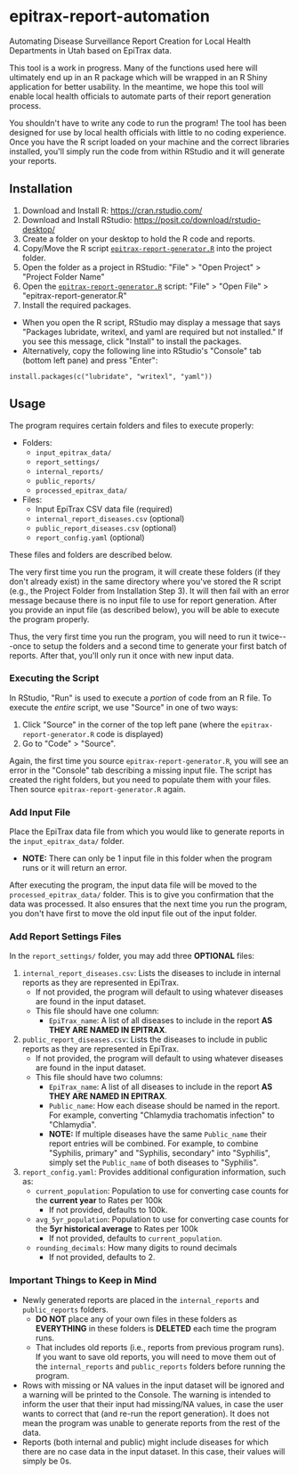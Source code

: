 # epitrax-report-automation
Automating Disease Surveillance Report Creation for Local Health Departments in Utah based on EpiTrax data.

This tool is a work in progress. Many of the functions used here will ultimately end up in an R package which will be wrapped in an R Shiny application for better usability. In the meantime, we hope this tool will enable local health officials to automate parts of their report generation process.

You shouldn't have to write any code to run the program! The tool has been designed for use by local health officials with little to no coding experience. Once you have the R script loaded on your machine and the correct libraries installed, you'll simply run the code from within RStudio and it will generate your reports.

## Installation
1. Download and Install R: https://cran.rstudio.com/
2. Download and Install RStudio: https://posit.co/download/rstudio-desktop/
3. Create a folder on your desktop to hold the R code and reports.
4. Copy/Move the R script [`epitrax-report-generator.R`](epitrax-report-generator.R) into the project folder.
5. Open the folder as a project in RStudio: "File" > "Open Project" > "Project Folder Name"
6. Open the [`epitrax-report-generator.R`](epitrax-report-generator.R) script: "File" > "Open File" > "epitrax-report-generator.R"
7. Install the required packages.
  - When you open the R script, RStudio may display a message that says "Packages lubridate, writexl, and yaml are required but not installed." If you see this message, click "Install" to install the packages.
  - Alternatively, copy the following line into RStudio's "Console" tab (bottom left pane) and press "Enter":
```
install.packages(c("lubridate", "writexl", "yaml"))
```

## Usage

The program requires certain folders and files to execute properly:
- Folders:
  - `input_epitrax_data/`
  - `report_settings/`
  - `internal_reports/`
  - `public_reports/`
  - `processed_epitrax_data/`
- Files:
  - Input EpiTrax CSV data file (required)
  - `internal_report_diseases.csv` (optional)
  - `public_report_diseases.csv` (optional)
  - `report_config.yaml` (optional)

These files and folders are described below.

The very first time you run the program, it will create these folders (if they don't already exist) in the same directory where you've stored the R script (e.g., the Project Folder from Installation Step 3). It will then fail with an error message because there is no input file to use for report generation. After you provide an input file (as described below), you will be able to execute the program properly.

Thus, the very first time you run the program, you will need to run it twice---once to setup the folders and a second time to generate your first batch of reports. After that, you'll only run it once with new input data.

### Executing the Script
In RStudio, "Run" is used to execute a *portion* of code from an R file. To execute the *entire* script, we use "Source" in one of two ways:
1. Click "Source" in the corner of the top left pane (where the `epitrax-report-generator.R` code is displayed)
2. Go to "Code" > "Source".

Again, the first time you source `epitrax-report-generator.R`, you will see an error in the "Console" tab describing a missing input file. The script has created the right folders, but you need to populate them with your files. Then source `epitrax-report-generator.R` again.

### Add Input File
Place the EpiTrax data file from which you would like to generate reports in the `input_epitrax_data/` folder.
- **NOTE:** There can only be 1 input file in this folder when the program runs or it will return an error. 

After executing the program, the input data file will be moved to the `processed_epitrax_data/` folder. This is to give you confirmation that the data was processed. It also ensures that the next time you run the program, you don't have first to move the old input file out of the input folder.

### Add Report Settings Files
In the `report_settings/` folder, you may add three **OPTIONAL** files:
1. `internal_report_diseases.csv`: Lists the diseases to include in internal reports as they are represented in EpiTrax.
    - If not provided, the program will default to using whatever diseases are found in the input dataset.
    - This file should have one column: 
       - `EpiTrax_name`: A list of all diseases to include in the report **AS THEY ARE NAMED IN EPITRAX**.
2. `public_report_diseases.csv`: Lists the diseases to include in public reports as they are represented in EpiTrax.
    - If not provided, the program will default to using whatever diseases are found in the input dataset.
    - This file should have two columns:
      - `EpiTrax_name`: A list of all diseases to include in the report **AS THEY ARE NAMED IN EPITRAX**.
      - `Public_name`: How each disease should be named in the report. For example, converting "Chlamydia trachomatis infection" to "Chlamydia".
      - **NOTE:** If multiple diseases have the same `Public_name` their report entries will be combined. For example, to combine "Syphilis, primary" and "Syphilis, secondary" into "Syphilis", simply set the `Public_name` of both diseases to "Syphilis".
3. `report_config.yaml`: Provides additional configuration information, such as:
    - `current_population`: Population to use for converting case counts for the **current year** to Rates per 100k
      - If not provided, defaults to 100k.
    - `avg_5yr_population`: Population to use for converting case counts for the **5yr historical average** to Rates per 100k
      - If not provided, defaults to `current_population`.
    - `rounding_decimals`: How many digits to round decimals
      - If not provided, defaults to 2.

### Important Things to Keep in Mind

- Newly generated reports are placed in the `internal_reports` and `public_reports` folders.
    - **DO NOT** place any of your own files in these folders as **EVERYTHING** in these folders is **DELETED** each time the program runs.
    - That includes old reports (i.e., reports from previous program runs). If you want to save old reports, you will need to move them out of the `internal_reports` and `public_reports` folders before running the program.
- Rows with missing or NA values in the input dataset will be ignored and a warning will be printed to the Console. The warning is intended to inform the user that their input had missing/NA values, in case the user wants to correct that (and re-run the report generation). It does not mean the program was unable to generate reports from the rest of the data.
- Reports (both internal and public) might include diseases for which there are no case data in the input dataset. In this case, their values will simply be 0s.
